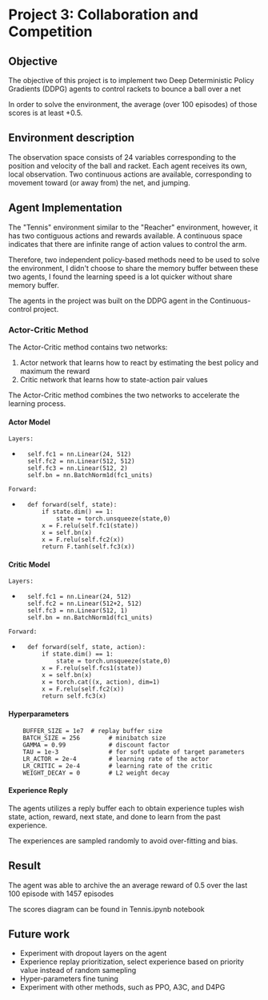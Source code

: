 # Project 3: Collaboration and Competition


## Objective
The objective of this project is to implement two Deep Deterministic Policy Gradients (DDPG) agents to control rackets to bounce a ball over a net

In order to solve the environment, the average (over 100 episodes) of those scores is at least +0.5.

## Environment description 
The observation space consists of 24 variables corresponding to the position and velocity of the ball and racket. Each agent receives its own, local observation. Two continuous actions are available, corresponding to movement toward (or away from) the net, and jumping. 

## Agent Implementation

The "Tennis" environment similar to the "Reacher" environment, however, it has two contiguous actions and rewards available. A continuous space indicates that there are infinite range of action values to control the arm.

Therefore, two independent policy-based methods need to be used to solve the environment, I didn't choose to share the memory buffer between these two agents, I found the learning speed is a lot quicker without share memory buffer.

The agents in the project was built on the DDPG agent in the Continuous-control project.

### Actor-Critic Method

The Actor-Critic method contains two networks:

1. Actor network that learns how to react by estimating the best policy and maximum the reward
2. Critic network that learns how to state-action pair values

The Actor-Critic method combines the two networks to accelerate the learning process.

#### Actor Model

`Layers:`
-       self.fc1 = nn.Linear(24, 512)
        self.fc2 = nn.Linear(512, 512)
        self.fc3 = nn.Linear(512, 2)
        self.bn = nn.BatchNorm1d(fc1_units)
`Forward:`
-       def forward(self, state):
            if state.dim() == 1:
                state = torch.unsqueeze(state,0)
            x = F.relu(self.fc1(state))
            x = self.bn(x)
            x = F.relu(self.fc2(x))
            return F.tanh(self.fc3(x))


#### Critic Model
`Layers:`
-       self.fc1 = nn.Linear(24, 512)
        self.fc2 = nn.Linear(512+2, 512)
        self.fc3 = nn.Linear(512, 1)
        self.bn = nn.BatchNorm1d(fc1_units)
`Forward:`
-       def forward(self, state, action):
            if state.dim() == 1:
                state = torch.unsqueeze(state,0)
            x = F.relu(self.fcs1(state))
            x = self.bn(x)
            x = torch.cat((x, action), dim=1)
            x = F.relu(self.fc2(x))
            return self.fc3(x)

#### Hyperparameters

        BUFFER_SIZE = 1e7  # replay buffer size
        BATCH_SIZE = 256        # minibatch size
        GAMMA = 0.99            # discount factor
        TAU = 1e-3              # for soft update of target parameters
        LR_ACTOR = 2e-4         # learning rate of the actor 
        LR_CRITIC = 2e-4        # learning rate of the critic
        WEIGHT_DECAY = 0        # L2 weight decay

#### Experience Reply

The agents utilizes a reply buffer each to obtain experience tuples wish state, action, reward, next state, and done to learn from the past experience.

The experiences are sampled randomly to avoid over-fitting and bias.

## Result

The agent was able to archive the an average reward of 0.5 over the last 100 episode with 1457 episodes

The scores diagram can be found in Tennis.ipynb notebook

## Future work
- Experiment with dropout layers on the agent
- Experience replay prioritization, select experience based on priority value instead of random samepling
- Hyper-parameters fine tuning
- Experiment with other methods, such as PPO, A3C, and D4PG



